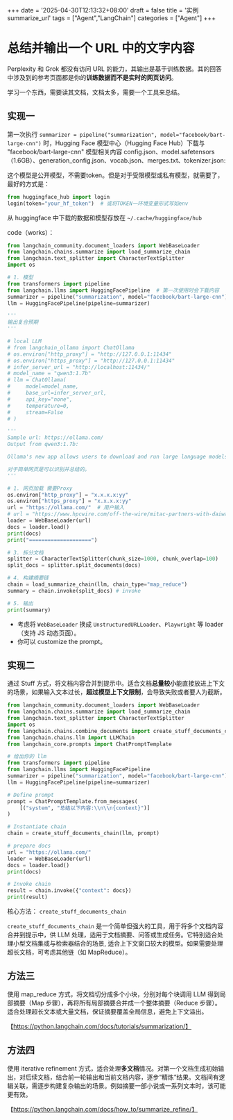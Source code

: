 +++
date = '2025-04-30T12:13:32+08:00'
draft = false
title = '实例summarize_url'
tags = ["Agent","LangChain"]
categories = ["Agent"]
+++



# 总结并输出一个 URL 中的文字内容

Perplexity 和 Grok 都没有访问 URL 的能力，其输出是基于训练数据。其的回答中涉及到的参考页面都是你的**训练数据而不是实时的网页访问**。

学习一个东西，需要读其文档，文档太多，需要一个工具来总结。

## 实现一

第一次执行 `summarizer = pipeline("summarization", model="facebook/bart-large-cnn")` 时，Hugging Face 模型中心（Hugging Face Hub）下载与 "facebook/bart-large-cnn" 模型相关内容 config.json、model.safetensors（1.6GB）、generation_config.json、vocab.json、merges.txt、tokenizer.json: 

这个模型是公开模型，不需要token。但是对于受限模型或私有模型，就需要了，最好的方式是：

~~~py
from huggingface_hub import login
login(token="your_hf_token")  # 或将TOKEN一环境变量形式写如env
~~~

从 huggingface 中下载的数据和模型存放在 `~/.cache/huggingface/hub`

code（works）：
~~~py
from langchain_community.document_loaders import WebBaseLoader
from langchain.chains.summarize import load_summarize_chain
from langchain.text_splitter import CharacterTextSplitter
import os

# 1. 模型
from transformers import pipeline
from langchain.llms import HuggingFacePipeline  # 第一次使用时会下载内容
summarizer = pipeline("summarization", model="facebook/bart-large-cnn")  # 由 Facebook 开发的 BART 模型，专门为文本摘要任务优化
llm = HuggingFacePipeline(pipeline=summarizer)

'''
输出复合预期
'''

# local LLM
# from langchain_ollama import ChatOllama
# os.environ["http_proxy"] = "http://127.0.0.1:11434"
# os.environ["https_proxy"] = "http://127.0.0.1:11434"
# infer_server_url = "http://localhost:11434/"
# model_name = "qwen3:1.7b"
# llm = ChatOllama(
#     model=model_name,
#     base_url=infer_server_url,
#     api_key="none",
#     temperature=0,
#     stream=False
# )

'''
Sample url: https://ollama.com/
Output from qwen3:1.7b: 

Ollama's new app allows users to download and run large language models like DeepSeek-R1, Qwen 3, and Gemma 3 on macOS, Windows, and Linux, with features including model exploration, download, and access to resources like the blog, docs, GitHub, Discord, and X (Twitter). © 2025 Ollama Inc.

对于简单网页是可以识别并总结的。
'''

# 1. 网页加载 需要Proxy
os.environ["http_proxy"] = "x.x.x.x:yy"
os.environ["https_proxy"] = "x.x.x.x:yy"
url = "https://ollama.com/"  # 用户输入
# url = "https://www.hpcwire.com/off-the-wire/mitac-partners-with-daiwabo-to-expand-server-distribution-across-japan/?utm_source=twitter&utm_medium=social&utm_term=hpcwire&utm_content=0ca462ed-d256-453f-924d-49a1d20354c1"
loader = WebBaseLoader(url)
docs = loader.load()
print(docs)
print("====================")

# 3. 拆分文档
splitter = CharacterTextSplitter(chunk_size=1000, chunk_overlap=100)
split_docs = splitter.split_documents(docs)

# 4. 构建摘要链
chain = load_summarize_chain(llm, chain_type="map_reduce")
summary = chain.invoke(split_docs) # invoke

# 5. 输出
print(summary)

~~~

- 考虑将 `WebBaseLoader` 换成 `UnstructuredURLLoader`、`Playwright` 等 loader（支持 JS 动态页面）。
- 你可以 customize the prompt。


## 实现二

通过 Stuff 方式，将文档内容合并到提示中。适合文档**总量较小**能直接放进上下文的场景，如果输入文本过长，**超过模型上下文限制**，会导致失败或者要人为截断。

~~~py
from langchain_community.document_loaders import WebBaseLoader
from langchain.chains.summarize import load_summarize_chain
from langchain.text_splitter import CharacterTextSplitter
import os
from langchain.chains.combine_documents import create_stuff_documents_chain
from langchain.chains.llm import LLMChain
from langchain_core.prompts import ChatPromptTemplate

# 给出你的 llm
from transformers import pipeline
from langchain.llms import HuggingFacePipeline
summarizer = pipeline("summarization", model="facebook/bart-large-cnn")  # BART 模型，专门为文本摘要任务优化
llm = HuggingFacePipeline(pipeline=summarizer)

# Define prompt
prompt = ChatPromptTemplate.from_messages(
    [("system", "总结以下内容:\\n\\n{context}")]
)

# Instantiate chain
chain = create_stuff_documents_chain(llm, prompt)

# prepare docs
url = "https://ollama.com/"
loader = WebBaseLoader(url)
docs = loader.load()
print(docs)

# Invoke chain
result = chain.invoke({"context": docs})
print(result)
~~~

核心方法： `create_stuff_documents_chain`

`create_stuff_documents_chain` 是一个简单但强大的工具，用于将多个文档内容合并到提示中，供 LLM 处理，适用于文档摘要、问答或生成任务。它特别适合处理小型文档集或与检索器结合的场景, 适合上下文窗口较大的模型。如果需要处理超长文档，可考虑其他链（如 MapReduce）。


## 方法三

使用 map_reduce 方式，将文档切分成多个小块，分别对每个块调用 LLM 得到局部摘要（Map 步骤），再将所有局部摘要合并成一个整体摘要（Reduce 步骤）。适合处理超长文本或大量文档，保证摘要覆盖全局信息，避免上下文溢出。

【https://python.langchain.com/docs/tutorials/summarization/】


## 方法四

使用 iterative refinement 方式，适合处理**多文档**情况。对第一个文档生成初始输出，对后续文档，结合前一轮输出和当前文档内容，逐步“精炼”结果。文档间有逻辑关联，需逐步构建复杂输出的场景。例如摘要一部小说或一系列文本时，该可能更有效。

【https://python.langchain.com/docs/how_to/summarize_refine/】



